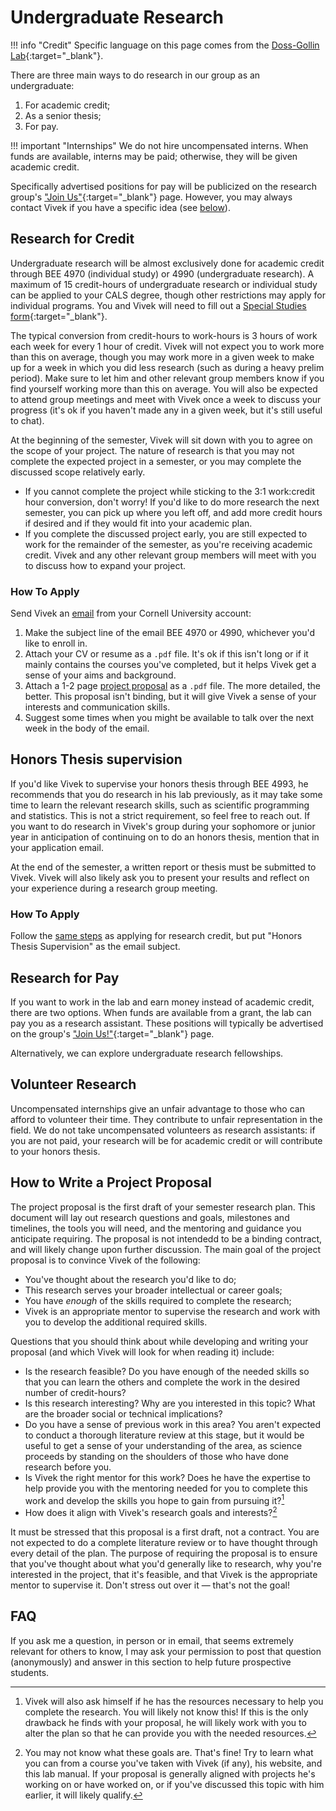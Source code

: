 # Undergraduate Research

!!! info "Credit"
    Specific language on this page comes from the [Doss-Gollin Lab](https://dossgollin-lab.github.io/lab-guide){:target="_blank"}.

There are three main ways to do research in our group as an undergraduate:

1. For academic credit;
2. As a senior thesis;
3. For pay.

!!! important "Internships"
    We do not hire uncompensated interns. When funds are available, interns may be paid; otherwise, they will be given academic credit.

Specifically advertised positions for pay will be publicized on the research group's ["Join Us"](https://srikrishnan-lab.github.io/join/){:target="_blank"} page. However, you may always contact Vivek if you have a specific idea (see [below](#apply)).

## Research for Credit

Undergraduate research will be almost exclusively done for academic credit through BEE 4970 (individual study) or 4990 (undergraduate research). A maximum of 15 credit-hours of undergraduate research or individual study can be applied to your CALS degree, though other restrictions may apply for individual programs. You and Vivek will need to fill out a [Special Studies form](https://cals.cornell.edu/undergraduate-students/student-services/academic-resources){:target="_blank"}.

The typical conversion from credit-hours to work-hours is 3 hours of work each week for every 1 hour of credit. Vivek will not expect you to work more than this on average, though you may work more in a given week to make up for a week in which you did less research (such as during a heavy prelim period). Make sure to let him and other relevant group members know if you find yourself working more than this on average. You will also be expected to attend group meetings and meet with Vivek once a week to discuss your progress (it's ok if you haven't made any in a given week, but it's still useful to chat).

At the beginning of the semester, Vivek will sit down with you to agree on the scope of your project. The nature of research is that you may not complete the expected project in a semester, or you may complete the discussed scope relatively early.

  * If you cannot complete the project while sticking to the 3:1 work:credit hour conversion, don't worry! If you'd like to do more research the next semester, you can pick up where you left off, and add more credit hours if desired and if they would fit into your academic plan.
  * If you complete the discussed project early, you are still expected to work for the remainder of the semester, as you're receiving academic credit. Vivek and any other relevant group members will meet with you to discuss how to expand your project.

### How To Apply <a name="apply"></a>

Send Vivek an [email](mailto:vs498@cornell.edu) from your Cornell University account:

  1. Make the subject line of the email BEE 4970 or 4990, whichever you'd like to enroll in.
  2. Attach your CV or resume as a `.pdf` file. It's ok if this isn't long or if it mainly contains the courses you've completed, but it helps Vivek get a sense of your aims and background.
  3. Attach a 1-2 page [project proposal](#proposal) as a `.pdf` file. The more detailed, the better. This proposal isn't binding, but it will give Vivek a sense of your interests and communication skills.
  4. Suggest some times when you might be available to talk over the next week in the body of the email.

## Honors Thesis supervision

If you'd like Vivek to supervise your honors thesis through BEE 4993, he recommends that you do research in his lab previously, as it may take some time to learn the relevant research skills, such as scientific programming and statistics. This is not a strict requirement, so feel free to reach out. If you want to do research in Vivek's group during your sophomore or junior year in anticipation of continuing on to do an honors thesis, mention that in your application email.

At the end of the semester, a written report or thesis must be submitted to Vivek. Vivek will also likely ask you to present your results and reflect on your experience during a research group meeting.

### How To Apply

Follow the [same steps](#apply) as applying for research credit, but put "Honors Thesis Supervision" as the email subject.

## Research for Pay

If you want to work in the lab and earn money instead of academic credit, there are two options. When funds are available from a grant, the lab can pay you as a research assistant. These positions will typically be advertised on the group's ["Join Us!"](https://srikrishnan-lab.github.io/join/){:target="_blank"} page.

Alternatively, we can explore undergraduate research fellowships.

## Volunteer Research

Uncompensated internships give an unfair advantage to those who can afford to volunteer their time. They contribute to unfair representation in the field. We do not take uncompensated volunteers as research assistants: if you are not paid, your research will be for academic credit or will contribute to your honors thesis.

## How to Write a Project Proposal <a name="proposal"></a>

The project proposal is the first draft of your semester research plan. This document will lay out research questions and goals, milestones and timelines, the tools you will need, and the mentoring and guidance you anticipate requiring. The proposal is not intendedd to be a binding contract, and will likely change upon further discussion. The main goal of the project proposal is to convince Vivek of the following:

  * You've thought about the research you'd like to do;
  * This research serves your broader intellectual or career goals;
  * You have *enough* of the skills required to complete the research;
  * Vivek is an appropriate mentor to supervise the research and work with you to develop the additional required skills.

Questions that you should think about while developing and writing your proposal (and which Vivek will look for when reading it) include:

  * Is the research feasible? Do you have enough of the needed skills so that you can learn the others and complete the work in the desired number of credit-hours?
  * Is this research interesting? Why are you interested in this topic? What are the broader social or technical implications?
  * Do you have a sense of previous work in this area? You aren't expected to conduct a thorough literature review at this stage, but it would be useful to get a sense of your understanding of the area, as science proceeds by standing on the shoulders of those who have done research before you.
  * Is Vivek the right mentor for this work? Does he have the expertise to help provide you with the mentoring needed for you to complete this work and develop the skills you hope to gain from pursuing it?[^resources]
  * How does it align with Vivek's research goals and interests?[^goals]

  [^resources]: Vivek will also ask himself if he has the resources necessary to help you complete the research. You will likely not know this! If this is the only drawback he finds with your proposal, he will likely work with you to alter the plan so that he can provide you with the needed resources.

  [^goals]: You may not know what these goals are. That's fine! Try to learn what you can from a course you've taken with Vivek (if any), his website, and this lab manual. If your proposal is generally aligned with projects he's working on or have worked on, or if you've discussed this topic with him earlier, it will likely qualify.

It must be stressed that this proposal is a first draft, not a contract. You are not expected to do a complete literature review or to have thought through every detail of the plan. The purpose of requiring the proposal is to ensure that you've thought about what you'd generally like to research, why you're interested in the project, that it's feasible, and that Vivek is the appropriate mentor to supervise it. Don't stress out over it &mdash; that's not the goal!

## FAQ

If you ask me a question, in person or in email, that seems extremely relevant for others to know, I may ask your permission to post that question (anonymously) and answer in this section to help future prospective students.
